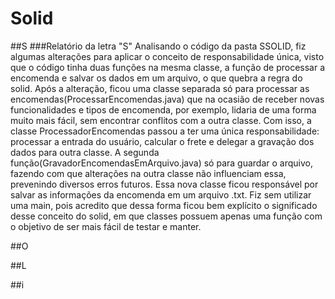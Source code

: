 # Solid

##S
###Relatório da letra "S"
Analisando o código da pasta SSOLID, fiz algumas alterações para aplicar o conceito de responsabilidade única, visto que o código tinha duas funções na mesma classe, a função de processar a encomenda e salvar os dados em um arquivo, o que quebra a regra do solid.
Após a alteração, ficou uma classe separada só para processar as encomendas(ProcessarEncomendas.java) que na ocasião de receber novas funcionalidades e tipos de encomenda, por exemplo, lidaria de uma forma muito mais fácil, sem encontrar conflitos com a outra classe.
Com isso, a classe ProcessadorEncomendas passou a ter uma única responsabilidade: processar a entrada do usuário, calcular o frete e delegar a gravação dos dados para outra classe.
A segunda função(GravadorEncomendasEmArquivo.java) só para guardar o arquivo, fazendo com que alterações na outra classe não influenciam essa, prevenindo diversos erros futuros. Essa nova classe ficou responsável por salvar as informações da encomenda em um arquivo .txt.
Fiz sem utilizar uma main, pois acredito que dessa forma ficou bem explícito o significado desse conceito do solid, em que classes possuem apenas uma função com o objetivo de ser mais fácil de testar e manter.

##O

##L

##i

